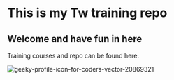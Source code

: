# This is my Tw training repo
## Welcome and have fun in here


Training courses and repo can be found here.

![geeky-profile-icon-for-coders-vector-20869321](https://user-images.githubusercontent.com/37540140/195234861-d393f58c-4d8d-4158-86a1-f7e592b80325.jpg)

